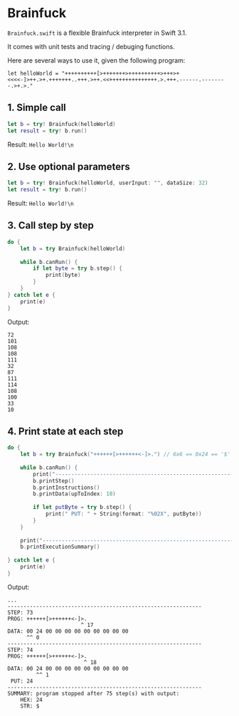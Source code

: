 # Brainfuck

`Brainfuck.swift` is a flexible Brainfuck interpreter in Swift 3.1.

It comes with unit tests and tracing / debuging functions.

Here are several ways to use it, given the following program:

```let helloWorld = "++++++++++[>+++++++>++++++++++>+++>+<<<<-]>++.>+.+++++++..+++.>++.<<+++++++++++++++.>.+++.------.--------.>+.>."```

## 1. Simple call

```Swift
let b = try! Brainfuck(helloWorld)
let result = try! b.run()
```

Result: `Hello World!\n`

## 2. Use optional parameters

```Swift
let b = try! Brainfuck(helloWorld, userInput: "", dataSize: 32)
let result = try! b.run()
```

Result: `Hello World!\n`

## 3. Call step by step

```Swift
do {
    let b = try Brainfuck(helloWorld)
    
    while b.canRun() {
        if let byte = try b.step() {
            print(byte)
        }
    }
} catch let e {
    print(e)
}
```

Output:

```
72
101
108
108
111
32
87
111
114
108
100
33
10
```

## 4. Print state at each step

```Swift
do {
    let b = try Brainfuck("++++++[>++++++<-]>.") // 6x6 == 0x24 == '$'
    
    while b.canRun() {
        print("-------------------------------------------------------------")
        b.printStep()
        b.printInstructions()
        b.printData(upToIndex: 10)
        
        if let putByte = try b.step() {
            print(" PUT: " + String(format: "%02X", putByte))
        }
    }
    
    print("-------------------------------------------------------------")
    b.printExecutionSummary()
    
} catch let e {
    print(e)
}
```

Output:

```
...
-------------------------------------------------------------
STEP: 73
PROG: ++++++[>++++++<-]>.
                       ^ 17
DATA: 00 24 00 00 00 00 00 00 00 00 00
      ^^ 0
-------------------------------------------------------------
STEP: 74
PROG: ++++++[>++++++<-]>.
                        ^ 18
DATA: 00 24 00 00 00 00 00 00 00 00 00
         ^^ 1
 PUT: 24
-------------------------------------------------------------
SUMMARY: program stopped after 75 step(s) with output:
    HEX: 24
    STR: $
```
